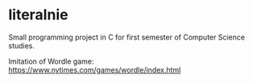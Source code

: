 # literalnie
Small programming project in C for first semester of Computer Science studies.

Imitation of Wordle game: https://www.nytimes.com/games/wordle/index.html
